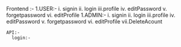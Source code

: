 Frontend :-
  1.USER:- 
    i.   signin
    ii.  login
    iii.profile
    iv. editPassword
    v.  forgetpassword
    vi. editProfile
  1.ADMIN:- 
    i.   signin
    ii.  login
    iii.profile
    iv. editPassword
    v.  forgetpassword
    vi. editProfile
    vii.DeleteAcount

    API:-
      login:-
